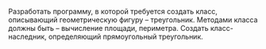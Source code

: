 Разработать программу, в которой требуется создать класс, описывающий 
геометрическую фигуру – треугольник. Методами класса должны быть – вычисление площади, 
периметра. Создать класс-наследник, определяющий прямоугольный треугольник.
